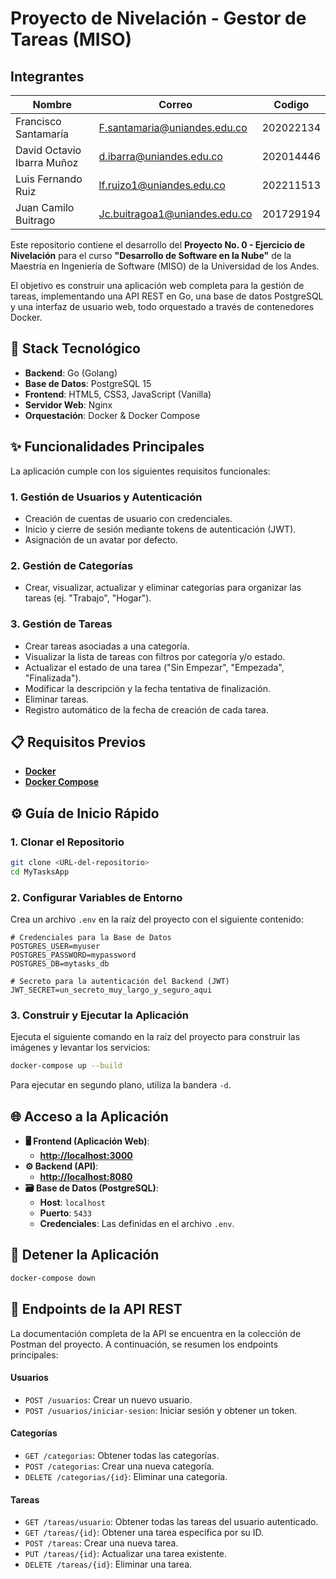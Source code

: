 # Proyecto de Nivelación - Gestor de Tareas (MISO)

## Integrantes

|Nombre|Correo|Codigo|
|------|------|------|
|Francisco Santamaría|F.santamaria@uniandes.edu.co|202022134|
|David Octavio Ibarra Muñoz| d.ibarra@uniandes.edu.co| 202014446|
|Luis Fernando Ruiz| lf.ruizo1@uniandes.edu.co| 202211513|
|Juan Camilo Buitrago|Jc.buitragoa1@uniandes.edu.co | 201729194|

Este repositorio contiene el desarrollo del **Proyecto No. 0 - Ejercicio de Nivelación** para el curso **"Desarrollo de Software en la Nube"** de la Maestría en Ingeniería de Software (MISO) de la Universidad de los Andes.

El objetivo es construir una aplicación web completa para la gestión de tareas, implementando una API REST en Go, una base de datos PostgreSQL y una interfaz de usuario web, todo orquestado a través de contenedores Docker.

## 🚀 Stack Tecnológico

  * **Backend**: Go (Golang)
  * **Base de Datos**: PostgreSQL 15
  * **Frontend**: HTML5, CSS3, JavaScript (Vanilla)
  * **Servidor Web**: Nginx
  * **Orquestación**: Docker & Docker Compose

## ✨ Funcionalidades Principales

La aplicación cumple con los siguientes requisitos funcionales:

### 1\. Gestión de Usuarios y Autenticación

  * Creación de cuentas de usuario con credenciales.
  * Inicio y cierre de sesión mediante tokens de autenticación (JWT).
  * Asignación de un avatar por defecto.

### 2\. Gestión de Categorías

  * Crear, visualizar, actualizar y eliminar categorías para organizar las tareas (ej. "Trabajo", "Hogar").

### 3\. Gestión de Tareas

  * Crear tareas asociadas a una categoría.
  * Visualizar la lista de tareas con filtros por categoría y/o estado.
  * Actualizar el estado de una tarea ("Sin Empezar", "Empezada", "Finalizada").
  * Modificar la descripción y la fecha tentativa de finalización.
  * Eliminar tareas.
  * Registro automático de la fecha de creación de cada tarea.

## 📋 Requisitos Previos

  * [**Docker**](https://docs.docker.com/engine/install/)
  * [**Docker Compose**](https://docs.docker.com/compose/install/)

## ⚙️ Guía de Inicio Rápido

### 1\. Clonar el Repositorio

```bash
git clone <URL-del-repositorio>
cd MyTasksApp
```

### 2\. Configurar Variables de Entorno

Crea un archivo `.env` en la raíz del proyecto con el siguiente contenido:

```env
# Credenciales para la Base de Datos
POSTGRES_USER=myuser
POSTGRES_PASSWORD=mypassword
POSTGRES_DB=mytasks_db

# Secreto para la autenticación del Backend (JWT)
JWT_SECRET=un_secreto_muy_largo_y_seguro_aqui
```

### 3\. Construir y Ejecutar la Aplicación

Ejecuta el siguiente comando en la raíz del proyecto para construir las imágenes y levantar los servicios:

```bash
docker-compose up --build
```

Para ejecutar en segundo plano, utiliza la bandera `-d`.

## 🌐 Acceso a la Aplicación

  * **🖥️ Frontend (Aplicación Web)**:
      * [**http://localhost:3000**](http://localhost:3000/)
  * **⚙️ Backend (API)**:
      * [**http://localhost:8080**](http://localhost:8080)
  * **🗃️ Base de Datos (PostgreSQL)**:
      * **Host**: `localhost`
      * **Puerto**: `5433`
      * **Credenciales**: Las definidas en el archivo `.env`.

## 🛑 Detener la Aplicación

```bash
docker-compose down
```

## 📄 Endpoints de la API REST

La documentación completa de la API se encuentra en la colección de Postman del proyecto. A continuación, se resumen los endpoints principales:

#### Usuarios

  * `POST /usuarios`: Crear un nuevo usuario.
  * `POST /usuarios/iniciar-sesion`: Iniciar sesión y obtener un token.

#### Categorías

  * `GET /categorias`: Obtener todas las categorías.
  * `POST /categorias`: Crear una nueva categoría.
  * `DELETE /categorias/{id}`: Eliminar una categoría.

#### Tareas

  * `GET /tareas/usuario`: Obtener todas las tareas del usuario autenticado.
  * `GET /tareas/{id}`: Obtener una tarea específica por su ID.
  * `POST /tareas`: Crear una nueva tarea.
  * `PUT /tareas/{id}`: Actualizar una tarea existente.
  * `DELETE /tareas/{id}`: Eliminar una tarea.
